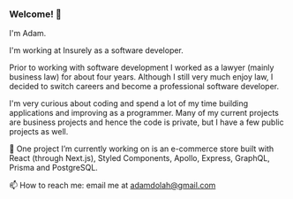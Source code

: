 ### Welcome! 👋

I'm Adam. 

I'm working at Insurely as a software developer.

Prior to working with software development I worked as a lawyer (mainly business law) for about four years. Although I still very much enjoy law, I decided to switch careers and become a professional software developer. 

I'm very curious about coding and spend a lot of my time building applications and improving as a programmer. Many of my current projects are business projects and hence the code is private, but I have a few public projects as well. 

🔭 One project I’m currently working on is an e-commerce store built with React (through Next.js), Styled Components, Apollo, Express, GraphQL, Prisma and PostgreSQL.

📫 How to reach me: email me at adamdolah@gmail.com

